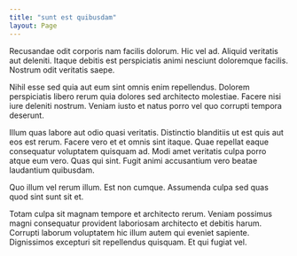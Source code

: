 ```yaml
---
title: "sunt est quibusdam"
layout: Page
---
```

Recusandae odit corporis nam facilis dolorum. Hic vel ad. Aliquid veritatis aut deleniti. Itaque debitis est perspiciatis animi nesciunt doloremque facilis. Nostrum odit veritatis saepe.
 Nihil esse sed quia aut eum sint omnis enim repellendus. Dolorem perspiciatis libero rerum quia dolores sed architecto molestiae. Facere nisi iure deleniti nostrum. Veniam iusto et natus porro vel quo corrupti tempora deserunt.
 Illum quas labore aut odio quasi veritatis. Distinctio blanditiis ut est quis aut eos est rerum. Facere vero et et omnis sint itaque.
Quae repellat eaque consequatur voluptatem quisquam ad. Modi amet veritatis culpa porro atque eum vero. Quas qui sint. Fugit animi accusantium vero beatae laudantium quibusdam.
 Quo illum vel rerum illum. Est non cumque. Assumenda culpa sed quas quod sint sunt sit et.
 Totam culpa sit magnam tempore et architecto rerum. Veniam possimus magni consequatur provident laboriosam architecto et debitis harum. Corrupti laborum voluptatem hic illum autem qui eveniet sapiente. Dignissimos excepturi sit repellendus quisquam. Et qui fugiat vel.
